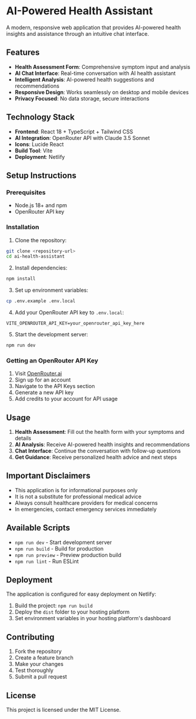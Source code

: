 # AI-Powered Health Assistant

A modern, responsive web application that provides AI-powered health insights and assistance through an intuitive chat interface.

## Features

- **Health Assessment Form**: Comprehensive symptom input and analysis
- **AI Chat Interface**: Real-time conversation with AI health assistant
- **Intelligent Analysis**: AI-powered health suggestions and recommendations
- **Responsive Design**: Works seamlessly on desktop and mobile devices
- **Privacy Focused**: No data storage, secure interactions

## Technology Stack

- **Frontend**: React 18 + TypeScript + Tailwind CSS
- **AI Integration**: OpenRouter API with Claude 3.5 Sonnet
- **Icons**: Lucide React
- **Build Tool**: Vite
- **Deployment**: Netlify

## Setup Instructions

### Prerequisites

- Node.js 18+ and npm
- OpenRouter API key

### Installation

1. Clone the repository:
```bash
git clone <repository-url>
cd ai-health-assistant
```

2. Install dependencies:
```bash
npm install
```

3. Set up environment variables:
```bash
cp .env.example .env.local
```

4. Add your OpenRouter API key to `.env.local`:
```
VITE_OPENROUTER_API_KEY=your_openrouter_api_key_here
```

5. Start the development server:
```bash
npm run dev
```

### Getting an OpenRouter API Key

1. Visit [OpenRouter.ai](https://openrouter.ai/)
2. Sign up for an account
3. Navigate to the API Keys section
4. Generate a new API key
5. Add credits to your account for API usage

## Usage

1. **Health Assessment**: Fill out the health form with your symptoms and details
2. **AI Analysis**: Receive AI-powered health insights and recommendations
3. **Chat Interface**: Continue the conversation with follow-up questions
4. **Get Guidance**: Receive personalized health advice and next steps

## Important Disclaimers

- This application is for informational purposes only
- It is not a substitute for professional medical advice
- Always consult healthcare providers for medical concerns
- In emergencies, contact emergency services immediately

## Available Scripts

- `npm run dev` - Start development server
- `npm run build` - Build for production
- `npm run preview` - Preview production build
- `npm run lint` - Run ESLint

## Deployment

The application is configured for easy deployment on Netlify:

1. Build the project: `npm run build`
2. Deploy the `dist` folder to your hosting platform
3. Set environment variables in your hosting platform's dashboard

## Contributing

1. Fork the repository
2. Create a feature branch
3. Make your changes
4. Test thoroughly
5. Submit a pull request

## License

This project is licensed under the MIT License.